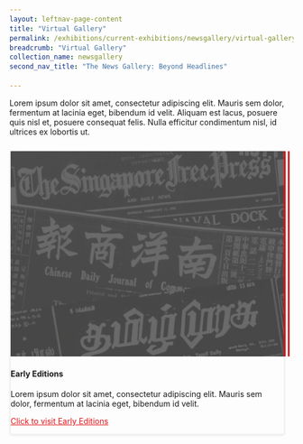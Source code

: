 ```yaml
---
layout: leftnav-page-content
title: "Virtual Gallery"
permalink: /exhibitions/current-exhibitions/newsgallery/virtual-gallery/
breadcrumb: "Virtual Gallery"
collection_name: newsgallery
second_nav_title: "The News Gallery: Beyond Headlines"

---
```


<p style="padding-bottom: 10px;">Lorem ipsum dolor sit amet, consectetur adipiscing elit. Mauris sem dolor, fermentum at lacinia eget, bibendum id velit. Aliquam est lacus, posuere quis nisl et, posuere consequat felis. Nulla efficitur condimentum nisl, id ultrices ex lobortis ut.</p>

<div class="sgds-container">
    <div class="row is-desktop" style="border: 2px solid #efefef; box-shadow: 0px 2px 3px #efefef; border-radius: 5px; margin-bottom: 15px; margin-right: 15px;">
        <div class="col is-half">
            <div class="row">
                <a href="/exhibitions/current-exhibitions/newsgallery/virtual-gallery/early-editions/"><img src="/images/event-images/newsgallery/TNG_placeholder.jpg" alt="Early Editions" style="border-right: 10px double #E21216;"></a>
            </div>
        </div>
        <div class="col is-half">
            <div class="row" style="display: inline-block; margin: auto;">
                <h4>Early Editions</h4>
                <p style="margin-top: 10px;">Lorem ipsum dolor sit amet, consectetur adipiscing elit. Mauris sem dolor, fermentum at lacinia eget, bibendum id velit.</p>
                <p><a href="/exhibitions/current-exhibitions/newsgallery/virtual-gallery/early-editions/" style="color:#E21216;">Click to visit Early Editions</a></p>
            </div> 
        </div>
    </div>
</div>



